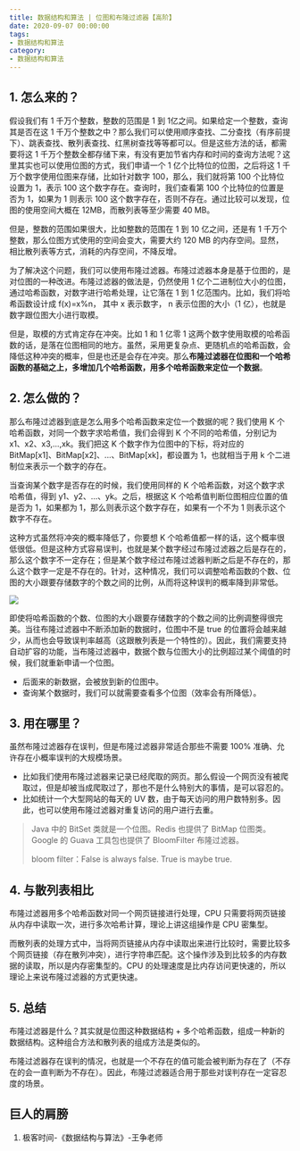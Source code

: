 ```yaml
---
title: 数据结构和算法 | 位图和布隆过滤器【高阶】
date: 2020-09-07 00:00:00
tags:
- 数据结构和算法
category:
- 数据结构和算法
---
```




## 1. 怎么来的？

假设我们有 1 千万个整数，整数的范围是 1 到 1亿之间。如果给定一个整数，查询其是否在这 1 千万个整数之中？那么我们可以使用顺序查找、二分查找（有序前提下）、跳表查找、散列表查找、红黑树查找等等都可以。但是这些方法的话，都需要将这 1 千万个整数全都存储下来，有没有更加节省内存和时间的查询方法呢？这里其实也可以使用位图的方式，我们申请一个 1 亿个比特位的位图，之后将这 1 千万个数字使用位图来存储，比如针对数字 100，那么，我们就将第 100 个比特位设置为 1，表示 100 这个数字存在。查询时，我们查看第 100 个比特位的位置是否为 1，如果为 1 则表示 100 这个数字存在，否则不存在。通过比较可以发现，位图的使用空间大概在 12MB，而散列表等至少需要 40 MB。

但是，整数的范围如果很大，比如整数的范围在 1 到 10 亿之间，还是有 1 千万个整数，那么位图方式使用的空间会变大，需要大约 120 MB 的内存空间。显然，相比散列表等方式，消耗的内存空间，不降反增。

为了解决这个问题，我们可以使用布隆过滤器。布隆过滤器本身是基于位图的，是对位图的一种改进。布隆过滤器的做法是，仍然使用 1 亿个二进制位大小的位图，通过哈希函数，对数字进行哈希处理，让它落在 1 到 1 亿范围内。比如，我们将哈希函数设计成 f(x)=x%n， 其中 x 表示数字， n 表示位图的大小（1 亿），也就是数字跟位图大小进行取模。

但是，取模的方式肯定存在冲突。比如 1 和 1 亿零 1 这两个数字使用取模的哈希函数的话，是落在位图相同的地方。虽然，采用更复杂点、更随机点的哈希函数，会降低这种冲突的概率，但是也还是会存在冲突。那么**布隆过滤器在位图和一个哈希函数的基础之上，多增加几个哈希函数，用多个哈希函数来定位一个数据**。

## 2. 怎么做的？

那么布隆过滤器到底是怎么用多个哈希函数来定位一个数据的呢？我们使用 K 个哈希函数，对同一个数字求哈希值，我们会得到 K 个不同的哈希值，分别记为 x1、x2、x3,...,xk。我们把这 K 个数字作为位图中的下标，将对应的 BitMap[x1]、BitMap[x2]、...、BitMap[xk]，都设置为 1，也就相当于用 k 个二进制位来表示一个数字的存在。

当查询某个数字是否存在的时候，我们使用同样的 K 个哈希函数，对这个数字求哈希值，得到 y1、y2、...、yk。之后，根据这 K 个哈希值判断位图相应位置的值是否为 1，如果都为 1，那么则表示这个数字存在，如果有一个不为 1 则表示这个数字不存在。

这种方式虽然将冲突的概率降低了，你要想 K 个哈希值都一样的话，这个概率很低很低。但是这种方式容易误判，也就是某个数字经过布隆过滤器之后是存在的，那么这个数字不一定存在；但是某个数字经过布隆过滤器判断之后是不存在的，那么这个数字一定是不存在的。针对，这种情况，我们可以调整哈希函数的个数、位图的大小跟要存储数字的个数之间的比例，从而将这种误判的概率降到非常低。

![](https://img.dawnguo.cn/All/d0a3326ef0037f64102163209301aa1a.jpg)

即使将哈希函数的个数、位图的大小跟要存储数字的个数之间的比例调整得很完美。当往布隆过滤器中不断添加新的数据时，位图中不是 true 的位置将会越来越少，从而也会导致误判率越高（这跟散列表是一个特性的）。因此，我们需要支持自动扩容的功能，当布隆过滤器中，数据个数与位图大小的比例超过某个阈值的时候，我们就重新申请一个位图。

- 后面来的新数据，会被放到新的位图中。
- 查询某个数据时，我们可以就需要查看多个位图（效率会有所降低）。

## 3. 用在哪里？

虽然布隆过滤器存在误判，但是布隆过滤器非常适合那些不需要 100% 准确、允许存在小概率误判的大规模场景。

- 比如我们使用布隆过滤器来记录已经爬取的网页。那么假设一个网页没有被爬取过，但是却被当成爬取过了，那也不是什么特别大的事情，是可以容忍的。
- 比如统计一个大型网站的每天的 UV 数，由于每天访问的用户数特别多。因此，也可以使用布隆过滤器对重复访问的用户进行去重。

> Java 中的 BitSet 类就是一个位图。Redis 也提供了 BitMap 位图类。Google 的 Guava 工具包也提供了 BloomFilter 布隆过滤器。
>
> bloom filter：False is always false. True is maybe true.

## 4. 与散列表相比

布隆过滤器用多个哈希函数对同一个网页链接进行处理，CPU 只需要将网页链接从内存中读取一次，进行多次哈希计算，理论上讲这组操作是 CPU 密集型。

而散列表的处理方式中，当将网页链接从内存中读取出来进行比较时，需要比较多个网页链接（存在散列冲突），进行字符串匹配。这个操作涉及到比较多的内存数据的读取，所以是内存密集型的。CPU 的处理速度是比内存访问更快速的，所以理论上来说布隆过滤器的方式更快速。

## 5. 总结

布隆过滤器是什么？其实就是位图这种数据结构 + 多个哈希函数，组成一种新的数据结构。这种组合方法和散列表的组成方法是类似的。

布隆过滤器存在误判的情况，也就是一个不存在的值可能会被判断为存在了（不存在的会一直判断为不存在）。因此，布隆过滤器适合用于那些对误判存在一定容忍度的场景。

## 巨人的肩膀

1. 极客时间-《数据结构与算法》-王争老师